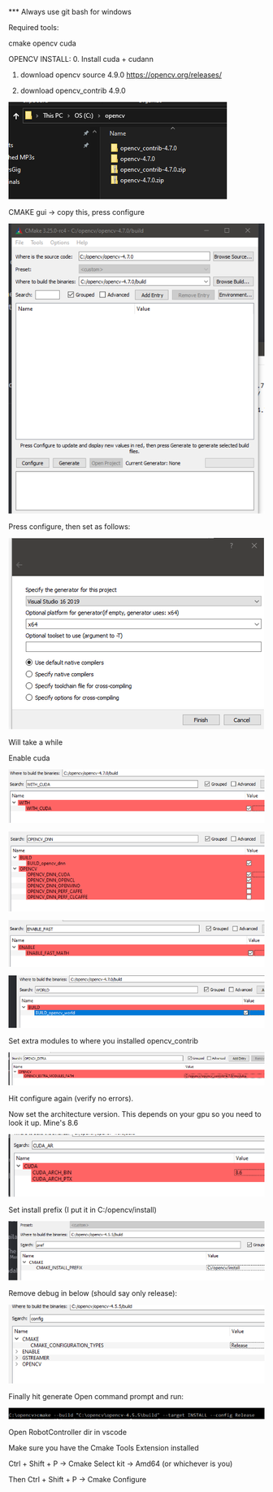 *** Always use git bash for windows


Required tools:

cmake
opencv
cuda

OPENCV INSTALL:
0. Install cuda + cudann

1. download opencv source 4.9.0
https://opencv.org/releases/

2. download opencv_contrib 4.9.0

![Alt text](doc_images/image.png)

CMAKE gui -> copy this, press configure

![Alt text](doc_images/image2.png)

Press configure, then set as follows:

![Alt text](doc_images/image-0.png)

Will take a while

Enable cuda

![Alt text](doc_images/image-1.png)

![Alt text](doc_images/image-2.png)

![Alt text](doc_images/image-3.png)

![Alt text](doc_images/image-4.png)

Set extra modules to where you installed opencv_contrib

![Alt text](doc_images/image-5.png)

Hit configure again (verify no errors).

Now set the architecture version. This depends on your gpu so you need to look it up. Mine's 8.6

![Alt text](doc_images/image-6.png)

Set install prefix (I put it in C:/opencv/install)

![Alt text](doc_images/image-7.png)

Remove debug in below (should say only release):

![Alt text](doc_images/image-8.png)

Finally hit generate
Open command prompt and run:

![Alt text](doc_images/image-9.png)



Open RobotController dir in vscode

Make sure you have the Cmake Tools Extension installed

Ctrl + Shift + P -> Cmake Select kit -> Amd64 (or whichever is you)

Then Ctrl + Shift + P -> Cmake Configure
